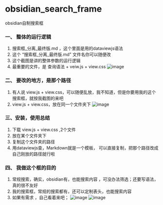 # obsidian_search_frame
obsidian自制搜索框

### 一、 整体的运行逻辑
1. 搜索框_分离_最终版.md  ，这个里面是用的dataviewjs语法
2. 这个 “搜索框_分离_最终版.md” 文件名你可以随便改
3. 这个截图是讲的整体参数的运行逻辑
4. 最重要的文件，是  查询语法 + veiw.js  + view.css
![image](https://github.com/user-attachments/assets/025c301d-37df-4524-9f18-4f4f31d2ee09)

### 二、 要改的地方，是那个路径
1. 有人说 view.js + view.css，可以随便乱放，我不知道，但是你要用我的这个搜索框，就按我截图的来吧
2.  view.js + view.css，放在同一个文件夹下
![image](https://github.com/user-attachments/assets/b5960a0c-d626-43d8-9c39-9f28c9879284)

### 三、安装，使用总结 
1.  下载 view.js + view.css ,2个文件
2.  放在某个文件夹下
3.  复制这个文件夹的路径
4.  用dataviewjs查，Markdown就是一个模板， 可以直接复制，把那个路径改成自己刚放的路径就行啦

### 四、 我做这个框的目的
1. 常规搜索，确实，obsidian有，也能搜索内容 ，可没办法筛选；还要写语法，真的很不友好
2. 我的搜索框，常规的搜索都有，还可以定制表头，也能搜索内容
3. 如果有需求 ，自己看着来吧； 
![image](https://github.com/user-attachments/assets/fd3a7385-e269-4516-8751-6c3d86e89883)
![image](https://github.com/user-attachments/assets/375946ca-f0ec-47b3-b449-998787c0ba00)

